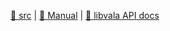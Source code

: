 [src/gitlab.gnome.org]: https://gitlab.gnome.org/GNOME/vala.git "(Vala 91.0%, GAP 5.2%, C 2.0%, Makefile 0.9%, CSS 0.3%) Vala is a programming language that aims to bring modern programming language features to GNOME developers without imposing any additional runtime requirements and without using a different ABI compared to applications and libraries written in C. // Vala 是一种编程语言，旨在为 GNOME 开发人员带来现代编程语言功能，而不施加任何额外的运行时要求，并且与用 C 编写的应用程序和库相比，不使用不同的 ABI。"

[docs:manual/gnome]: https://gnome.pages.gitlab.gnome.org/vala/manual
[docs:api/gnome]: https://gnome.pages.gitlab.gnome.org/vala/docs/vala/index.htm

[🍥 src][src/gitlab.gnome.org] | [📘 Manual][docs:manual/gnome] | [📗 libvala API docs][docs:api/gnome]
